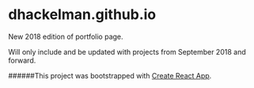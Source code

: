 # dhackelman.github.io
New 2018 edition of portfolio page.

Will only include and be updated with projects from September 2018 and forward.


######This project was bootstrapped with [Create React App](https://github.com/facebookincubator/create-react-app).
